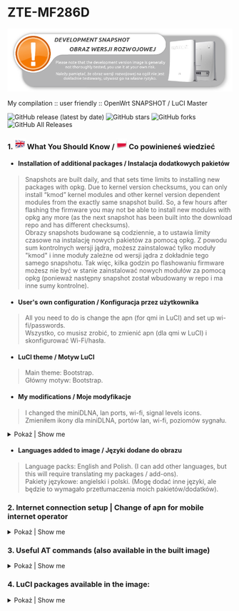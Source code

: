 # ZTE-MF286D

<p align="center">
<img src="https://github.com/4IceG/Personal_data/blob/master/developmaster.png?raw=true" />
</p>

My compilation :: user friendly :: OpenWrt SNAPSHOT / LuCI Master

![GitHub release (latest by date)](https://img.shields.io/github/v/release/4IceG/ZTE-MF286D?style=flat-square)
![GitHub stars](https://img.shields.io/github/stars/4IceG/ZTE-MF286D?style=flat-square)
![GitHub forks](https://img.shields.io/github/forks/4IceG/ZTE-MF286D?style=flat-square)
![GitHub All Releases](https://img.shields.io/github/downloads/4IceG/ZTE-MF286D/total)

### 1. <img src="https://raw.githubusercontent.com/4IceG/Personal_data/master/dooffy_design_icons_EU_flags_United_Kingdom.png" height="24"> What You Should Know / <img src="https://raw.githubusercontent.com/4IceG/Personal_data/master/dooffy_design_icons_EU_flags_Poland.png" height="24"> Co powinieneś wiedzieć

+ #### Installation of additional packages / Instalacja dodatkowych pakietów
> Snapshots are built daily, and that sets time limits to installing new packages with opkg. Due to kernel version checksums, you can only install “kmod” kernel modules and other kernel version dependent modules from the exactly same snapshot build. So, a few hours after flashing the firmware you may not be able to install new modules with opkg any more (as the next snapshot has been built into the download repo and has different checksums).   
> Obrazy snapshots budowane są codziennie, a to ustawia limity czasowe na instalację nowych pakietów za pomocą opkg. Z powodu sum kontrolnych wersji jądra, możesz zainstalować tylko moduły "kmod" i inne moduły zależne od wersji jądra z dokładnie tego samego snapshotu. Tak więc, kilka godzin po flashowaniu firmware możesz nie być w stanie zainstalować nowych modułów za pomocą opkg (ponieważ następny snapshot został wbudowany w repo i ma inne sumy kontrolne).

+ #### User's own configuration / Konfiguracja przez użytkownika
> All you need to do is change the apn (for qmi in LuCI) and set up wi-fi/passwords.   
> Wszystko, co musisz zrobić, to zmienić apn (dla qmi w LuCI) i skonfigurować Wi-Fi/hasła.

+ #### LuCI theme / Motyw LuCI
> Main theme: Bootstrap.   
> Główny motyw: Bootstrap.

+ #### My modifications / Moje modyfikacje
> I changed the miniDLNA, lan ports, wi-fi, signal levels icons.   
> Zmieniłem ikony dla miniDLNA, portów lan, wi-fi, poziomów sygnału.
<details>
   <summary>Pokaż | Show me</summary>
   
![](https://github.com/4IceG/Personal_data/blob/master/nicons.PNG?raw=true)
   
![](https://github.com/4IceG/Personal_data/blob/master/MF286D.PNG?raw=true=true)
</details>

+ #### Languages added to image / Języki dodane do obrazu
> Language packs: English and Polish. (I can add other languages, but this will require translating my packages / add-ons).   
> Pakiety językowe: angielski i polski. (Mogę dodać inne języki, ale będzie to wymagało przetłumaczenia moich pakietów/dodatków).

### 2. Internet connection setup | Change of apn for mobile internet operator
<details>
   <summary>Pokaż | Show me</summary>
   
   > We go in the menu to Network \ Interfaces.
    
   ![](https://github.com/4IceG/Personal_data/blob/master/zrzuty/apntutorialsm/1.PNG?raw=true)
   
   > For the QMI protocol, go to the settings by clicking the Edit button.
   
   ![](https://github.com/4IceG/Personal_data/blob/master/zrzuty/apntutorialsm/2.PNG?raw=true)
   
   > Enter the apn name of internet provider and click save.
   
   ![](https://github.com/4IceG/Personal_data/blob/master/zrzuty/apntutorialsm/3b.PNG?raw=true)
   
   > If after changing the apn we do not have internet, we have to manually set the apn in the modem. 
   To do this, go to the Modem \ SMS Messages menu.
   
   ![](https://github.com/4IceG/Personal_data/blob/master/zrzuty/apntutorialsm/4.PNG?raw=true)
   
   > Go to the at command tab and select APN setup from the drop-down menu.
   Enter the apn of internet operator and click on the button that sends the command.
   
   ![](https://github.com/4IceG/Personal_data/blob/master/zrzuty/apntutorialsm/5.PNG?raw=true)
   
   > Now we restart the modem so that the modem starts up with the new apn.
   
   ![](https://github.com/4IceG/Personal_data/blob/master/zrzuty/apntutorialsm/6.PNG?raw=true)

</details>

### 3. Useful AT commands (also available in the built image)
<details>
   <summary>Pokaż | Show me</summary>
   
``` bash
APN info ➜ AT+CGDCONT?;AT+CGDCONT?
APN setup ➜ AT+CGDCONT=1,"IP","internet","",0,0;AT+CGDCONT=1,"IP","internet","",0,0
APN apply ➜ AT+CGACT=1,1;AT+CGACT=1,1
Cell lock info ➜ AT+ZLOCKCELL?;AT+ZLOCKCELL?
Cell lock disabled ➜ AT+ZLOCKCELL=0;AT+ZLOCKCELL=0
Cell lock ➜ AT+ZLOCKCELL=earfcn_tag,pci_tag;AT+ZLOCKCELL=AAAA,BBB
Network mode info ➜ AT+ZSNT?;AT+ZSNT?
Prefer 4G (Blue LED blinks) ➜ AT+ZSNT=0,0,0;AT+ZSNT=0,0,0
4G/3G only ➜ AT+ZSNT=7,0,0;AT+ZSNT=7,0,0
4G only ➜ AT+ZSNT=6,0,0;AT+ZSNT=6,0,0
3G only (LED turns green) ➜ AT+ZSNT=2,0,0;AT+ZSNT=2,0,0
2G only (LED turns red) ➜ AT+ZSNT=1,0,0;AT+ZSNT=1,0,0
DL CA info ➜ AT+ZCAINFO?;AT+ZCAINFO?
UL CA info ➜ AT+ZULCA?;AT+ZULCA?
UL CA disabled ➜ AT+ZULCA=0;AT+ZULCA=0
UL CA enabled ➜ AT+ZULCA=1;AT+ZULCA=1
Locked band info ➜ AT+ZNLOCKBAND?;AT+ZNLOCKBAND?
Modem reboot ➜ AT+CFUN=1,1;AT+CFUN=1,1
```

</details>

### 4. LuCI packages available in the image:
<details>
   <summary>Pokaż | Show me</summary>
   
``` bash
luci-app-3ginfo-lite
luci-app-adblock
luci-app-aria2
luci-app-atcommands
luci-app-commands
luci-app-cpu-status-mini
luci-app-ddns
luci-app-drive-status-mini
luci-app-ekooneplstat
luci-app-firewall
luci-app-internet-detector
luci-app-ksmbd
luci-app-ledcontrol
luci-app-lite-watchdog
luci-app-minidlna
luci-app-modemband
luci-app-mwan3
luci-app-nft-qos
luci-app-openvpn
luci-app-opkg
luci-app-p910nd
luci-app-sms-tool-js
luci-app-wifischedule
luci-app-wrtbwmon
luci-proto-wireguard
```
</details>

